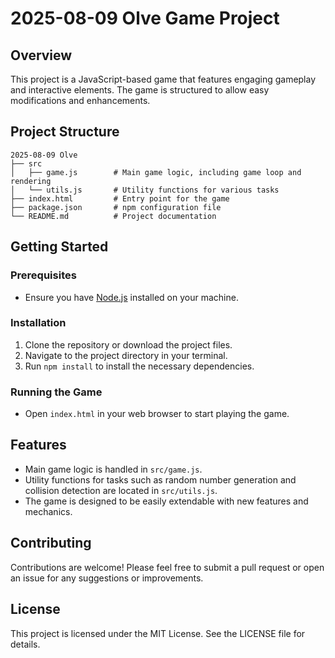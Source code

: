 # 2025-08-09 Olve Game Project

## Overview
This project is a JavaScript-based game that features engaging gameplay and interactive elements. The game is structured to allow easy modifications and enhancements.

## Project Structure
```
2025-08-09 Olve
├── src
│   ├── game.js        # Main game logic, including game loop and rendering
│   └── utils.js       # Utility functions for various tasks
├── index.html         # Entry point for the game
├── package.json       # npm configuration file
└── README.md          # Project documentation
```

## Getting Started

### Prerequisites
- Ensure you have [Node.js](https://nodejs.org/) installed on your machine.

### Installation
1. Clone the repository or download the project files.
2. Navigate to the project directory in your terminal.
3. Run `npm install` to install the necessary dependencies.

### Running the Game
- Open `index.html` in your web browser to start playing the game.

## Features
- Main game logic is handled in `src/game.js`.
- Utility functions for tasks such as random number generation and collision detection are located in `src/utils.js`.
- The game is designed to be easily extendable with new features and mechanics.

## Contributing
Contributions are welcome! Please feel free to submit a pull request or open an issue for any suggestions or improvements.

## License
This project is licensed under the MIT License. See the LICENSE file for details.
